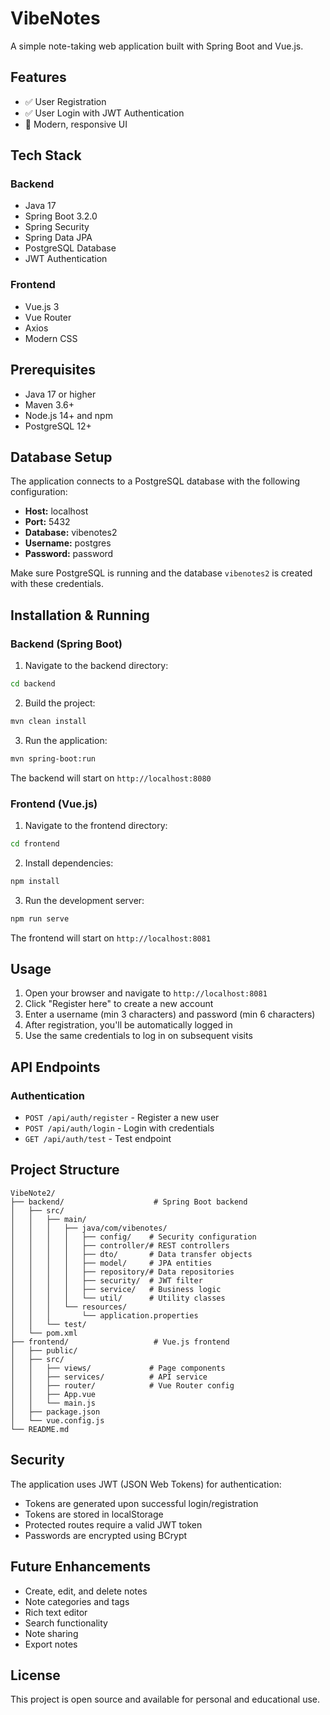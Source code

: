 # VibeNotes

A simple note-taking web application built with Spring Boot and Vue.js.

## Features

- ✅ User Registration
- ✅ User Login with JWT Authentication
- 🎨 Modern, responsive UI

## Tech Stack

### Backend
- Java 17
- Spring Boot 3.2.0
- Spring Security
- Spring Data JPA
- PostgreSQL Database
- JWT Authentication

### Frontend
- Vue.js 3
- Vue Router
- Axios
- Modern CSS

## Prerequisites

- Java 17 or higher
- Maven 3.6+
- Node.js 14+ and npm
- PostgreSQL 12+

## Database Setup

The application connects to a PostgreSQL database with the following configuration:

- **Host:** localhost
- **Port:** 5432
- **Database:** vibenotes2
- **Username:** postgres
- **Password:** password

Make sure PostgreSQL is running and the database `vibenotes2` is created with these credentials.

## Installation & Running

### Backend (Spring Boot)

1. Navigate to the backend directory:
```bash
cd backend
```

2. Build the project:
```bash
mvn clean install
```

3. Run the application:
```bash
mvn spring-boot:run
```

The backend will start on `http://localhost:8080`

### Frontend (Vue.js)

1. Navigate to the frontend directory:
```bash
cd frontend
```

2. Install dependencies:
```bash
npm install
```

3. Run the development server:
```bash
npm run serve
```

The frontend will start on `http://localhost:8081`

## Usage

1. Open your browser and navigate to `http://localhost:8081`
2. Click "Register here" to create a new account
3. Enter a username (min 3 characters) and password (min 6 characters)
4. After registration, you'll be automatically logged in
5. Use the same credentials to log in on subsequent visits

## API Endpoints

### Authentication

- `POST /api/auth/register` - Register a new user
- `POST /api/auth/login` - Login with credentials
- `GET /api/auth/test` - Test endpoint

## Project Structure

```
VibeNote2/
├── backend/                    # Spring Boot backend
│   ├── src/
│   │   ├── main/
│   │   │   ├── java/com/vibenotes/
│   │   │   │   ├── config/    # Security configuration
│   │   │   │   ├── controller/# REST controllers
│   │   │   │   ├── dto/       # Data transfer objects
│   │   │   │   ├── model/     # JPA entities
│   │   │   │   ├── repository/# Data repositories
│   │   │   │   ├── security/  # JWT filter
│   │   │   │   ├── service/   # Business logic
│   │   │   │   └── util/      # Utility classes
│   │   │   └── resources/
│   │   │       └── application.properties
│   │   └── test/
│   └── pom.xml
├── frontend/                   # Vue.js frontend
│   ├── public/
│   ├── src/
│   │   ├── views/             # Page components
│   │   ├── services/          # API service
│   │   ├── router/            # Vue Router config
│   │   ├── App.vue
│   │   └── main.js
│   ├── package.json
│   └── vue.config.js
└── README.md
```

## Security

The application uses JWT (JSON Web Tokens) for authentication:
- Tokens are generated upon successful login/registration
- Tokens are stored in localStorage
- Protected routes require a valid JWT token
- Passwords are encrypted using BCrypt

## Future Enhancements

- Create, edit, and delete notes
- Note categories and tags
- Rich text editor
- Search functionality
- Note sharing
- Export notes

## License

This project is open source and available for personal and educational use.

